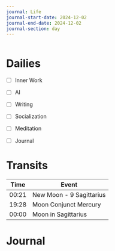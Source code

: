 ```yaml
---
journal: Life
journal-start-date: 2024-12-02
journal-end-date: 2024-12-02
journal-section: day
---
```


```calendar-nav
```

# Dailies

- [ ] Inner Work
- [ ] AI
- [ ] Writing
- [ ] Socialization
- [ ] Meditation
- [ ] Journal


# Transits
| Time | Event |
|------|-------|
| 00:21 | New Moon - 9 Sagittarius |
| 19:28 | Moon Conjunct Mercury |
| 00:00 | Moon in Sagittarius |



# Journal



